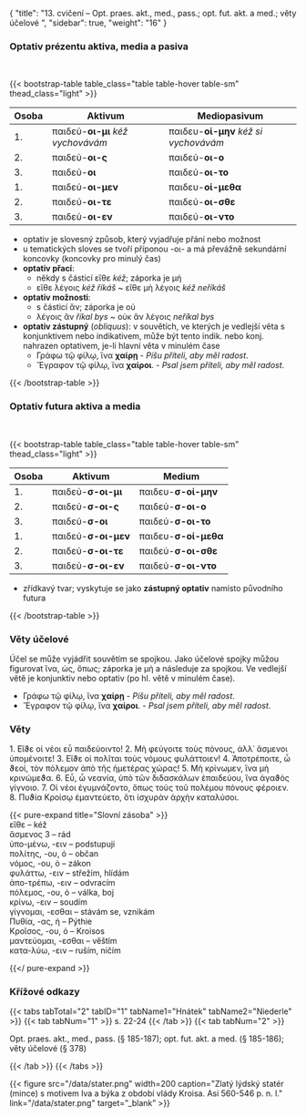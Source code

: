 {
    "title": "13. cvičení – Opt. praes. akt., med., pass.; opt. fut. akt. a med.; věty účelové ",
    "sidebar": true,
    "weight": "16"
}

### Optativ prézentu aktiva, media a pasiva

</br>

{{< bootstrap-table table_class="table table-hover table-sm" thead_class="light" >}}

| Osoba | Aktivum                           | Mediopasivum                          |
| ----- | --------------------------------- | ------------------------------------- |
| 1.    | παιδεύ-**οι-μι** *kéž vychovávám* | παιδευ-**οί-μην** *kéž si vychovávám* |
| 2.    | παιδεύ-**οι-ς**                   | παιδεύ-**οι-ο**                       |
| 3.    | παιδεύ-**οι**                     | παιδεύ-**οι-το**                      |
| 1.    | παιδεύ-**οι-μεν**                 | παιδευ-**οί-μεθα**                    |
| 2.    | παιδεύ-**οι-τε**                  | παιδεύ-**οι-σθε**                     |
| 3.    | παιδεύ-**οι-εν**                  | παιδεύ-**οι-ντο**                     |

- optativ je slovesný způsob, který vyjadřuje přání nebo možnost
- u tematických sloves se tvoří příponou -οι- a má převážně sekundární koncovky (koncovky pro minulý čas)
- **optativ přací**: 
  - někdy s částicí εἴθε *kéž*; záporka je μή
  - εἴθε λέγοις *kéž říkáš* ~ εἴθε μὴ λέγοις *kéž neříkáš*
- **optativ možnosti**: 
  - s částicí ἄν; záporka je οὐ 
  - λέγοις ἄν *říkal bys* ~  οὐκ ἂν λέγοις *neříkal bys*
- **optativ zástupný** (*obliquus*): v souvětích, ve kterých je vedlejší věta s konjunktivem nebo indikativem, může být tento indik. nebo konj. nahrazen optativem, je-li hlavní věta v minulém čase
  - Γράφω τῷ φίλῳ, ἵνα **χαίρῃ** - *Píšu příteli, aby měl radost*.
  - Ἔγραφον τῷ φίλῳ, ἵνα **χαίροι**. - *Psal jsem příteli, aby měl radost*. 

 {{< /bootstrap-table >}}



### Optativ futura aktiva a media

</br>

{{< bootstrap-table table_class="table table-hover table-sm" thead_class="light" >}}

| Osoba | Aktivum             | Medium               |
| ----- | ------------------- | -------------------- |
| 1.    | παιδεύ-**σ-οι-μι**  | παιδευ-**σ-οί-μην**  |
| 2.    | παιδεύ-**σ-οι-ς**   | παιδεύ-**σ-οι-ο**    |
| 3.    | παιδεύ-**σ-οι**     | παιδεύ-**σ-οι-το**   |
| 1.    | παιδεύ-**σ-οι-μεν** | παιδευ-**σ-οί-μεθα** |
| 2.    | παιδεύ-**σ-οι-τε**  | παιδεύ-**σ-οι-σθε**  |
| 3.    | παιδεύ-**σ-οι-εν**  | παιδεύ-**σ-οι-ντο**  |

- zřídkavý tvar; vyskytuje se jako **zástupný optativ** namísto původního futura

 {{< /bootstrap-table >}}



### Věty účelové

Účel se může vyjádřit souvětím se spojkou. Jako účelové spojky můžou figurovat ἵνα, ὡς, ὅπως; záporka je μή a následuje za spojkou. Ve vedlejší větě je konjunktiv nebo  optativ (po hl. větě v minulém čase).   

- Γράφω τῷ φίλῳ, ἵνα **χαίρῃ** - *Píšu příteli, aby měl radost*.
- Ἔγραφον τῷ φίλῳ, ἵνα **χαίροι**. - *Psal jsem příteli, aby měl radost*. 

### Věty

1\. Εἴϑε οἱ νέοι εὖ παιδεύοιντο! 2. Μὴ φεύγοιτε τοὺς πόνους, ἀλλ᾽ ἄσμενοι ὑπομένοιτε! 3. Εἴϑε οἱ πολῖται τοὺς νόμους φυλάττοιεν! 4. Ἀποτρέποιτε, ὦ ϑεοί, τὸν πόλεμον ἀπὸ τῆς ἡμετέρας χώρας! 5. Μὴ κρίνωμεν, ἵνα μὴ κρινώμεϑα. 6. Εὖ, ὦ νεανία, ὑπὸ τῶν διδασκάλων ἐπαιδεύου, ἵνα ἀγαϑὸς γίγνοιο. 7. Οἱ νέοι ἐγυμνάζοντο, ὅπως τοὺς τοῦ πολέμου πόνους φέροιεν. 8. Πυϑία Κροίσῳ ἐμαντεύετο, ὅτι ἰσχυρὰν
ἀρχὴν καταλύσοι.

{{< pure-expand title="Slovní zásoba" >}}      
εἴθε – kéž  
ἄσμενος 3 – rád  
ὑπο-μένω, -ειν – podstupuji   
πολίτης, -ου, ὁ – občan   
νόμος, -ου, ὁ – zákon  
φυλάττω, -ειν – střežím, hlídám   
ἀπο-τρέπω, -ειν – odvracím  
πόλεμος, -ου, ὁ – válka, boj   
κρίνω, -ειν – soudím  
γίγνομαι, -εσθαι – stávám se, vznikám   
Πυθία, -ας, ἡ – Pýthie   
Κροῖσος, -ου, ὁ – Kroisos   
μαντεύομαι, -εσθαι – věštím   
κατα-λύω, -ειν – ruším, ničím 

{{</ pure-expand >}}





### Křížové odkazy

{{< tabs tabTotal="2" tabID="1" tabName1="Hnátek" tabName2="Niederle" >}}
{{< tab tabNum="1" >}}
s. 22-24
{{< /tab >}}
{{< tab tabNum="2" >}}

Opt. praes. akt., med., pass. (§ 185-187); opt. fut. akt. a med. (§ 185-186); věty účelové (§ 378) 

{{< /tab >}}
{{< /tabs >}}

{{< figure src="/data/stater.png" width=200 caption="Zlatý lýdský statér (mince) s motivem lva a býka z období vlády Kroisa. Asi 560-546 p. n. l." link="/data/stater.png" target=”_blank” >}}